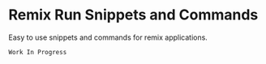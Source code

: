 # Remix Run Snippets and Commands

Easy to use snippets and commands for remix applications.

```
Work In Progress
```
